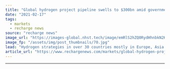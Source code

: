 ```yaml
---
title: "Global hydrogen project pipeline swells to $300bn amid government pledges"
date: "2021-02-17"
tags: 
  - markets
  - recharge news
source: "recharge news"
image_url: "https://images-global.nhst.tech/image/emRlS2hZQ0RydHhnbkN2KzRKL3pnODNGd0UwUHVUYUJHYlhlOWRlMlJQTT0=/nhst/binary/27dd5ebddde440eb6d5a8381fdbb895c"
image_fp: "/assets/img/post_thumbnails/70.jpg"
lead: "Hydrogen strategies in over 30 countries mostly in Europe, Asia and Australia help push 228 large-scale projects along the value chain, report says"
article_url: "https://www.rechargenews.com/markets/global-hydrogen-project-pipeline-swells-to-300bn-amid-government-pledges/2-1-964899"
---
```


---
